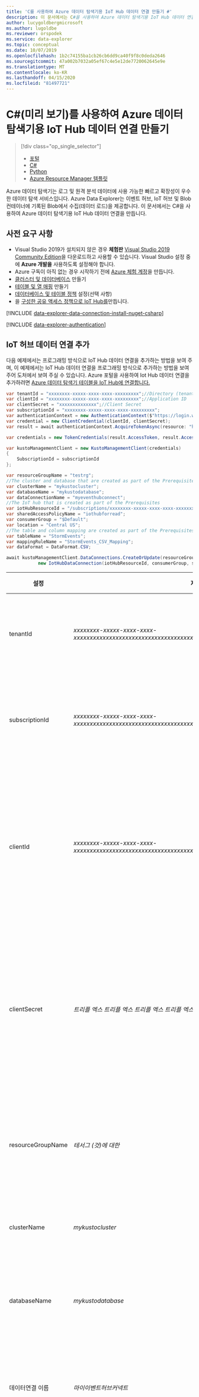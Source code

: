 ```yaml
---
title: 'C를 사용하여 Azure 데이터 탐색기용 IoT Hub 데이터 연결 만들기 #'
description: 이 문서에서는 C#을 사용하여 Azure 데이터 탐색기용 IoT Hub 데이터 연결을 만드는 방법을 알아봅니다.
author: lucygoldbergmicrosoft
ms.author: lugoldbe
ms.reviewer: orspodek
ms.service: data-explorer
ms.topic: conceptual
ms.date: 10/07/2019
ms.openlocfilehash: 1b2c74155ba1cb26cb6dd9ca40f9f8c0deda2646
ms.sourcegitcommit: 47a002b7032a05ef67c4e5e12de7720062645e9e
ms.translationtype: MT
ms.contentlocale: ko-KR
ms.lasthandoff: 04/15/2020
ms.locfileid: "81497721"
---
```

# <a name="create-an-iot-hub-data-connection-for-azure-data-explorer-by-using-c-preview"></a>C#(미리 보기)를 사용하여 Azure 데이터 탐색기용 IoT Hub 데이터 연결 만들기

> [!div class="op_single_selector"]
> * [포털](ingest-data-iot-hub.md)
> * [C#](data-connection-iot-hub-csharp.md)
> * [Python](data-connection-iot-hub-python.md)
> * [Azure Resource Manager 템플릿](data-connection-iot-hub-resource-manager.md)

Azure 데이터 탐색기는 로그 및 원격 분석 데이터에 사용 가능한 빠르고 확장성이 우수한 데이터 탐색 서비스입니다. Azure Data Explorer는 이벤트 허브, IoT 허브 및 Blob 컨테이너에 기록된 Blob에서 수집(데이터 로드)을 제공합니다. 이 문서에서는 C#을 사용하여 Azure 데이터 탐색기용 IoT Hub 데이터 연결을 만듭니다.

## <a name="prerequisites"></a>사전 요구 사항

* Visual Studio 2019가 설치되지 않은 경우 **체험판** [Visual Studio 2019 Community Edition](https://www.visualstudio.com/downloads/)을 다운로드하고 사용할 수 있습니다. Visual Studio 설정 중에 **Azure 개발을** 사용하도록 설정해야 합니다.
* Azure 구독이 아직 없는 경우 시작하기 전에 [Azure 체험 계정](https://azure.microsoft.com/free/)을 만듭니다.
* [클러스터 및 데이터베이스](create-cluster-database-csharp.md) 만들기
* [테이블 및 열 매핑](net-standard-ingest-data.md#create-a-table-on-your-test-cluster) 만들기
* [데이터베이스 및 테이블 정책](database-table-policies-csharp.md) 설정(선택 사항)
* 을 [구성한 공유 액세스 정책으로 IoT Hub를](ingest-data-iot-hub.md#create-an-iot-hub)만듭니다.

[!INCLUDE [data-explorer-data-connection-install-nuget-csharp](includes/data-explorer-data-connection-install-nuget-csharp.md)]

[!INCLUDE [data-explorer-authentication](includes/data-explorer-authentication.md)]

## <a name="add-an-iot-hub-data-connection"></a>IoT 허브 데이터 연결 추가 

다음 예제에서는 프로그래밍 방식으로 IoT Hub 데이터 연결을 추가하는 방법을 보여 주며, 이 예제에서는 IoT Hub 데이터 연결을 프로그래밍 방식으로 추가하는 방법을 보여 주어 도처에서 보여 주실 수 있습니다. Azure 포털을 사용하여 Iot Hub 데이터 연결을 추가하려면 [Azure 데이터 탐색기 테이블을 IoT Hub에 연결합니다.](ingest-data-iot-hub.md#connect-azure-data-explorer-table-to-iot-hub)

```csharp
var tenantId = "xxxxxxxx-xxxxx-xxxx-xxxx-xxxxxxxxx";//Directory (tenant) ID
var clientId = "xxxxxxxx-xxxxx-xxxx-xxxx-xxxxxxxxx";//Application ID
var clientSecret = "xxxxxxxxxxxxxx";//Client Secret
var subscriptionId = "xxxxxxxx-xxxxx-xxxx-xxxx-xxxxxxxxx";
var authenticationContext = new AuthenticationContext($"https://login.windows.net/{tenantId}");
var credential = new ClientCredential(clientId, clientSecret);
var result = await authenticationContext.AcquireTokenAsync(resource: "https://management.core.windows.net/", clientCredential: credential);

var credentials = new TokenCredentials(result.AccessToken, result.AccessTokenType);

var kustoManagementClient = new KustoManagementClient(credentials)
{
    SubscriptionId = subscriptionId
};

var resourceGroupName = "testrg";
//The cluster and database that are created as part of the Prerequisites
var clusterName = "mykustocluster";
var databaseName = "mykustodatabase";
var dataConnectionName = "myeventhubconnect";
//The IoT hub that is created as part of the Prerequisites
var iotHubResourceId = "/subscriptions/xxxxxxxx-xxxxx-xxxx-xxxx-xxxxxxxxx/resourceGroups/xxxxxx/providers/Microsoft.Devices/IotHubs/xxxxxx";
var sharedAccessPolicyName = "iothubforread";
var consumerGroup = "$Default";
var location = "Central US";
//The table and column mapping are created as part of the Prerequisites
var tableName = "StormEvents";
var mappingRuleName = "StormEvents_CSV_Mapping";
var dataFormat = DataFormat.CSV;

await kustoManagementClient.DataConnections.CreateOrUpdate(resourceGroupName, clusterName, databaseName, dataConnectionName,
            new IotHubDataConnection(iotHubResourceId, consumerGroup, sharedAccessPolicyName, tableName: tableName, location: location, mappingRuleName: mappingRuleName, dataFormat: dataFormat));
```

|**설정** | **제안 값** | **필드 설명**|
|---|---|---|
| tenantId | *xxxxxxxx-xxxxx-xxxx-xxxx-xxxxxxxxxxxxxxxxxxxxxxxxxxxxxxxxxxxxxxxxxxxxxxxxxxxxxxxxxxxxxxxxxxxxxxxxxxxxxx* | 테넌트 ID 디렉터리 ID라고도 합니다.|
| subscriptionId | *xxxxxxxx-xxxxx-xxxx-xxxx-xxxxxxxxxxxxxxxxxxxxxxxxxxxxxxxxxxxxxxxxxxxxxxxxxxxxxxxxxxxxxxxxxxxxxxxxxxxxxx* | 리소스 만들기에 사용하는 구독 ID입니다.|
| clientId | *xxxxxxxx-xxxxx-xxxx-xxxx-xxxxxxxxxxxxxxxxxxxxxxxxxxxxxxxxxxxxxxxxxxxxxxxxxxxxxxxxxxxxxxxxxxxxxxxxxxxxxx* | 테넌트의 리소스에 액세스할 수 있는 응용 프로그램의 클라이언트 ID입니다.|
| clientSecret | *트리플 엑스 트리플 엑스 트리플 엑스 트리플 엑스* | 테넌트의 리소스에 액세스할 수 있는 응용 프로그램의 클라이언트 보안 입니다. |
| resourceGroupName | *테서그 (것)에 대한* | 클러스터를 포함하는 리소스 그룹의 이름입니다.|
| clusterName | *mykustocluster* | 클러스터의 이름입니다.|
| databaseName | *mykustodatabase* | 클러스터의 대상 데이터베이스 이름입니다.|
| 데이터연결 이름 | *마이이벤트허브커넥트* | 데이터 연결의 원하는 이름입니다.|
| tableName | *스톰 이벤트* | 대상 데이터베이스의 대상 테이블 이름입니다.|
| 매핑규칙 이름 | *StormEvents_CSV_Mapping* | 대상 테이블과 관련된 열 매핑의 이름입니다.|
| 데이터 형식 | *Csv* | 메시지의 데이터 형식입니다.|
| iotHubResourceId | *리소스 ID* | 수집을 위한 데이터를 보유하는 IoT 허브의 리소스 ID입니다. |
| 공유 액세스 정책 이름 | *이오허브포레드* | IoT Hub에 연결할 장치 및 서비스에 대한 권한을 정의하는 공유 액세스 정책의 이름입니다. |
| 소비자 그룹 | *$Default* | 이벤트 허브의 소비자 그룹입니다.|
| 위치 | *미국 중부* | 데이터 연결 리소스의 위치입니다.|

[!INCLUDE [data-explorer-data-connection-clean-resources-csharp](includes/data-explorer-data-connection-clean-resources-csharp.md)]
